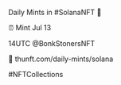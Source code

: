 Daily Mints in #SolanaNFT 🚀

⏰ Mint Jul 13

14UTC @BonkStonersNFT

🔗 thunft.com/daily-mints/solana

#NFTCollections